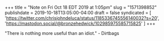 +++
title = "Note on Fri Oct 18 EDT 2019 at 1:05pm"
slug = "1571398852"
publishdate = 2019-10-18T13:05:00-04:00
draft = false
syndicated = [ 'https://twitter.com/chrisjohndeluca/status/1185336745556140032?s=20', 'https://mastodon.social/@bronzehedwick/102985975585715825' ]
+++

"There is nothing more useful than an idiot." - Dirtbags
